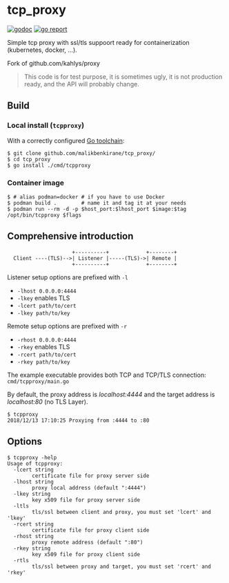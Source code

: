 # tcp_proxy

[![godoc](https://godoc.org/github.com/malikbenkirane/tcp_proxy?status.svg)](https://godoc.org/github.com/malikbenkirane/tcp_proxy) 
[![go report](https://goreportcard.com/badge/github.com/malikbenkirane/tcp_proxy)](https://goreportcard.com/report/github.com/malikbenkirane/tcp_proxy)

Simple tcp proxy with ssl/tls suppoort ready for containerization (kubernetes, docker, ...).

Fork of github.com/kahlys/proxy
> This code is for test purpose, it is sometimes ugly, it is not production ready, and the API will probably change.

## Build

### Local install (`tcpproxy`)

With a correctly configured [Go toolchain](https://golang.org/doc/install):

```console
$ git clone github.com/malikbenkirane/tcp_proxy/
$ cd tcp_proxy
$ go install ./cmd/tcpproxy
```

### Container image

```console
$ # alias podman=docker # if you have to use Docker
$ podman build .        # name it and tag it at your needs
$ podman run --rm -d -p $host_port:$lhost_port $image:$tag /opt/bin/tcpproxy $flags
```

## Comprehensive introduction

```text
                     +----------+            +--------+
  Client ----(TLS)-->| Listener |-----(TLS)->| Remote |
                     +----------+            +--------+
```

Listener setup options are prefixed with `-l`
- `-lhost 0.0.0.0:4444`
- `-lkey` enables TLS
- `-lcert path/to/cert`
- `-lkey path/to/key`

Remote setup options are prefixed with `-r`
- `-rhost 0.0.0.0:4444`
- `-rkey` enables TLS
- `-rcert path/to/cert`
- `-rkey path/to/key`

The example executable provides both TCP and TCP/TLS connection: `cmd/tcpproxy/main.go`

By default, the proxy address is *localhost:4444* and the target address is *localhost:80* (no TLS Layer).

```console
$ tcpproxy
2018/12/13 17:10:25 Proxying from :4444 to :80
```

## Options

```console
$ tcpproxy -help
Usage of tcpproxy:
  -lcert string
        certificate file for proxy server side
  -lhost string
        proxy local address (default ":4444")
  -lkey string
        key x509 file for proxy server side
  -ltls
        tls/ssl between client and proxy, you must set 'lcert' and 'lkey'
  -rcert string
        certificate file for proxy client side
  -rhost string
        proxy remote address (default ":80")
  -rkey string
        key x509 file for proxy client side
  -rtls
        tls/ssl between proxy and target, you must set 'rcert' and 'rkey'
```

